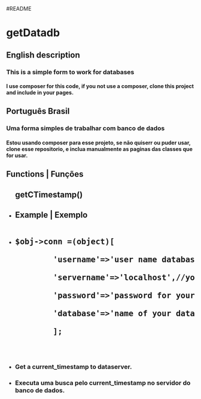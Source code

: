 #README 
<h1>getDatadb</h1>
<lang='en-us'></lang>
<h2>English description</h2>
<h3>This is a simple form to work for databases</h3>
<h4>I use composer for this code, if you not use a composer, 
clone this project and include in your pages.</h4>
<lang='pt-br'></lang>
<h2>Português Brasil</h2>
<h3>Uma forma simples de trabalhar com banco de dados</h3>
<h4>Estou usando composer para esse projeto, se não quiserr ou puder usar, clone esse repositorio, e inclua manualmente as paginas das classes que for usar.</h4>

<h2>Functions | Funções</h2>
<ul>
    <h2>
    getCTimestamp()
    </h2>
    <li>
    <h2>Example | Exemplo</h2>
    </li>
    <li><pre><h2>$obj->conn =(object)[<br>
        'username'=>'user name database', //your username for db access<br>
        'servername'=>'localhost',//your servel local exmple 'localhost'<br>
        'password'=>'password for your db', //your password db<br>
        'database'=>'name of your database' //your database example 'test'<br>
        ]; </h2>
    </li>
    </pre>
    <li><h3> Get a current_timestamp to dataserver. </h3></li>
    <li><h3>Executa uma busca pelo current_timestamp no servidor do banco de dados.</h3></li>
<ul>